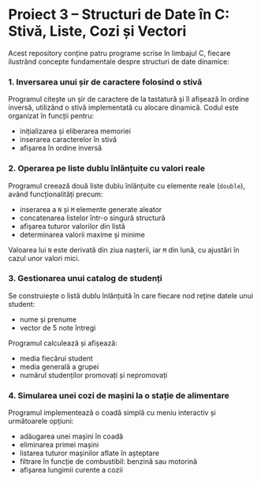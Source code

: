 # Proiect 3 – Structuri de Date în C: Stivă, Liste, Cozi și Vectori

Acest repository conține patru programe scrise în limbajul C, fiecare ilustrând concepte fundamentale despre structuri de date dinamice:

### 1. Inversarea unui șir de caractere folosind o stivă

Programul citește un șir de caractere de la tastatură și îl afișează în ordine inversă, utilizând o stivă implementată cu alocare dinamică. Codul este organizat în funcții pentru:
- inițializarea și eliberarea memoriei
- inserarea caracterelor în stivă
- afișarea în ordine inversă

### 2. Operarea pe liste dublu înlănțuite cu valori reale

Programul creează două liste dublu înlănțuite cu elemente reale (`double`), având funcționalități precum:
- inserarea a `N` și `M` elemente generate aleator
- concatenarea listelor într-o singură structură
- afișarea tuturor valorilor din listă
- determinarea valorii maxime și minime

Valoarea lui `N` este derivată din ziua nașterii, iar `M` din lună, cu ajustări în cazul unor valori mici.

### 3. Gestionarea unui catalog de studenți

Se construiește o listă dublu înlănțuită în care fiecare nod reține datele unui student:
- nume și prenume
- vector de 5 note întregi

Programul calculează și afișează:
- media fiecărui student
- media generală a grupei
- numărul studenților promovați și nepromovați

### 4. Simularea unei cozi de mașini la o stație de alimentare

Programul implementează o coadă simplă cu meniu interactiv și următoarele opțiuni:
- adăugarea unei mașini în coadă
- eliminarea primei mașini
- listarea tuturor mașinilor aflate în așteptare
- filtrare în funcție de combustibil: benzină sau motorină
- afișarea lungimii curente a cozii
